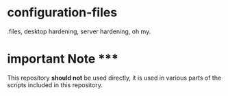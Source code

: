 # configuration-files
.files, desktop hardening, server hardening, oh my.

# important Note ***
This repository **should not** be used directly, it is used in various parts of the scripts included in this repository.
